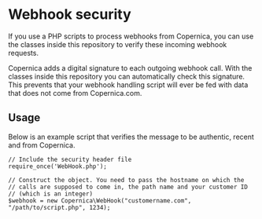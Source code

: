 # Webhook security

If you use a PHP scripts to process webhooks from Copernica, you can use
the classes inside this repository to verify these incoming webhook
requests.

Copernica adds a digital signature to each outgoing webhook call. With
the classes inside this repository you can automatically check this 
signature. This prevents that your webhook handling script will ever
be fed with data that does not come from Copernica.com. 


## Usage

Below is an example script that verifies the message to be authentic, 
recent and from Copernica.

```
// Include the security header file
require_once('WebHook.php');

// Construct the object. You need to pass the hostname on which the 
// calls are supposed to come in, the path name and your customer ID
// (which is an integer)
$webhook = new Copernica\WebHook("customername.com", "/path/to/script.php", 1234);
```
